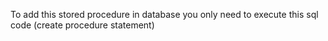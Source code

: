 To add this stored procedure in database you only need to execute this sql code (create procedure statement)
